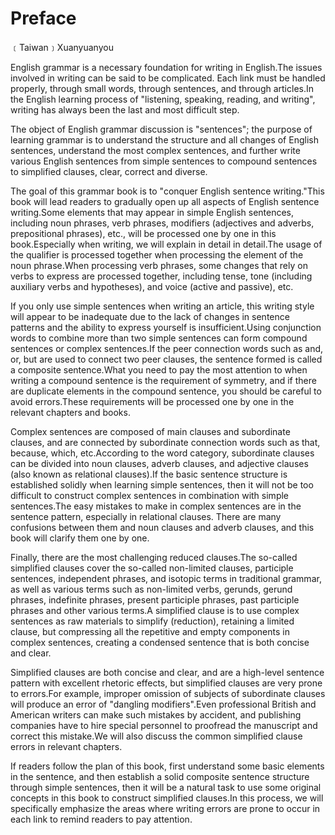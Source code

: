 # Preface

﹝Taiwan﹞Xuanyuanyou

English grammar is a necessary foundation for writing in English.The issues involved in writing can be said to be complicated. Each link must be handled properly, through small words, through sentences, and through articles.In the English learning process of "listening, speaking, reading, and writing", writing has always been the last and most difficult step.

The object of English grammar discussion is "sentences"; the purpose of learning grammar is to understand the structure and all changes of English sentences, understand the most complex sentences, and further write various English sentences from simple sentences to compound sentences to simplified clauses, clear, correct and diverse.

The goal of this grammar book is to "conquer English sentence writing."This book will lead readers to gradually open up all aspects of English sentence writing.Some elements that may appear in simple English sentences, including noun phrases, verb phrases, modifiers (adjectives and adverbs, prepositional phrases), etc., will be processed one by one in this book.Especially when writing, we will explain in detail in detail.The usage of the qualifier is processed together when processing the element of the noun phrase.When processing verb phrases, some changes that rely on verbs to express are processed together, including tense, tone (including auxiliary verbs and hypotheses), and voice (active and passive), etc.

If you only use simple sentences when writing an article, this writing style will appear to be inadequate due to the lack of changes in sentence patterns and the ability to express yourself is insufficient.Using conjunction words to combine more than two simple sentences can form compound sentences or complex sentences.If the peer connection words such as and, or, but are used to connect two peer clauses, the sentence formed is called a composite sentence.What you need to pay the most attention to when writing a compound sentence is the requirement of symmetry, and if there are duplicate elements in the compound sentence, you should be careful to avoid errors.These requirements will be processed one by one in the relevant chapters and books.

Complex sentences are composed of main clauses and subordinate clauses, and are connected by subordinate connection words such as that, because, which, etc.According to the word category, subordinate clauses can be divided into noun clauses, adverb clauses, and adjective clauses (also known as relational clauses).If the basic sentence structure is established solidly when learning simple sentences, then it will not be too difficult to construct complex sentences in combination with simple sentences.The easy mistakes to make in complex sentences are in the sentence pattern, especially in relational clauses. There are many confusions between them and noun clauses and adverb clauses, and this book will clarify them one by one.

Finally, there are the most challenging reduced clauses.The so-called simplified clauses cover the so-called non-limited clauses, participle sentences, independent phrases, and isotopic terms in traditional grammar, as well as various terms such as non-limited verbs, gerunds, gerund phrases, indefinite phrases, present participle phrases, past participle phrases and other various terms.A simplified clause is to use complex sentences as raw materials to simplify (reduction), retaining a limited clause, but compressing all the repetitive and empty components in complex sentences, creating a condensed sentence that is both concise and clear.

Simplified clauses are both concise and clear, and are a high-level sentence pattern with excellent rhetoric effects, but simplified clauses are very prone to errors.For example, improper omission of subjects of subordinate clauses will produce an error of "dangling modifiers".Even professional British and American writers can make such mistakes by accident, and publishing companies have to hire special personnel to proofread the manuscript and correct this mistake.We will also discuss the common simplified clause errors in relevant chapters.

If readers follow the plan of this book, first understand some basic elements in the sentence, and then establish a solid composite sentence structure through simple sentences, then it will be a natural task to use some original concepts in this book to construct simplified clauses.In this process, we will specifically emphasize the areas where writing errors are prone to occur in each link to remind readers to pay attention.
